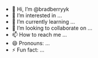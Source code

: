 - 👋 Hi, I’m @bradberryyk
- 👀 I’m interested in ...
- 🌱 I’m currently learning ...
- 💞️ I’m looking to collaborate on ...
- 📫 How to reach me ...
- 😄 Pronouns: ...
- ⚡ Fun fact: ...

<!---
bradberryyk/bradberryyk is a ✨ special ✨ repository because its `README.md` (this file) appears on your GitHub profile.
You can click the Preview link to take a look at your changes.
--->
